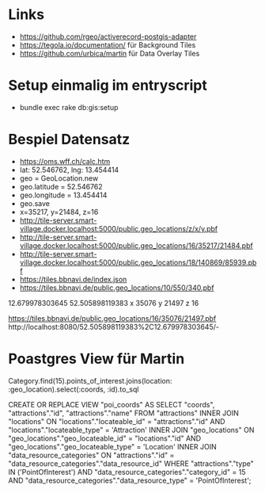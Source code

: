 # Links

- https://github.com/rgeo/activerecord-postgis-adapter
- https://tegola.io/documentation/ für Background Tiles
- https://github.com/urbica/martin für Data Overlay Tiles


# Setup einmalig im entryscript

- bundle exec rake db:gis:setup


# Bespiel Datensatz

- https://oms.wff.ch/calc.htm
- lat: 52.546762, lng: 13.454414
- geo = GeoLocation.new
- geo.latitude = 52.546762
- geo.longitude = 13.454414
- geo.save
- x=35217, y=21484, z=16
- http://tile-server.smart-village.docker.localhost:5000/public.geo_locations/z/x/y.pbf
- http://tile-server.smart-village.docker.localhost:5000/public.geo_locations/16/35217/21484.pbf
- http://tile-server.smart-village.docker.localhost:5000/public.geo_locations/18/140869/85939.pbf
- https://tiles.bbnavi.de/index.json
- https://tiles.bbnavi.de/public.geo_locations/10/550/340.pbf


12.679978303645 52.505898119383
x 35076
y 21497
z 16

https://tiles.bbnavi.de/public.geo_locations/16/35076/21497.pbf
http://localhost:8080/52.505898119383%2C12.679978303645/-


# Poastgres View für Martin
Category.find(15).points_of_interest.joins(location: :geo_location).select(:coords, :id).to_sql

CREATE OR REPLACE VIEW "poi_coords" AS SELECT "coords", "attractions"."id", "attractions"."name" FROM "attractions" INNER JOIN "locations" ON "locations"."locateable_id" = "attractions"."id" AND "locations"."locateable_type" = 'Attraction' INNER JOIN "geo_locations" ON "geo_locations"."geo_locateable_id" = "locations"."id" AND "geo_locations"."geo_locateable_type" = 'Location' INNER JOIN "data_resource_categories" ON "attractions"."id" = "data_resource_categories"."data_resource_id" WHERE "attractions"."type" IN ('PointOfInterest') AND "data_resource_categories"."category_id" = 15 AND "data_resource_categories"."data_resource_type" = 'PointOfInterest';
